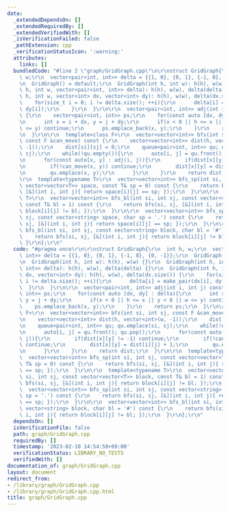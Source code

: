 ```yaml
---
data:
  _extendedDependsOn: []
  _extendedRequiredBy: []
  _extendedVerifiedWith: []
  _isVerificationFailed: false
  _pathExtension: cpp
  _verificationStatusIcon: ':warning:'
  attributes:
    links: []
  bundledCode: "#line 2 \"graph/GridGraph.cpp\"\n\r\nstruct GridGraph{\r\n  int h,\
    \ w;\r\n  vector<pair<int, int>> delta = {{1, 0}, {0, 1}, {-1, 0}, {0, -1}};\r\
    \n  GridGraph() = default;\r\n  GridGraph(int h, int w): h(h), w(w) {}\r\n  GridGraph(int\
    \ h, int w, vector<pair<int, int>> delta): h(h), w(w), delta(delta) {}\r\n  GridGraph(int\
    \ h, int w, vector<int> dx, vector<int> dy): h(h), w(w), delta(dx.size()) {\r\n\
    \    for(size_t i = 0; i != delta.size(); ++i){\r\n      delta[i] = make_pair(dx[i],\
    \ dy[i]);\r\n    }\r\n  }\r\n\r\n  vector<pair<int, int>> adj(int i, int j) const\
    \ {\r\n    vector<pair<int, int>> ps;\r\n    for(const auto [dx, dy] : delta){\r\
    \n      int x = i + dx, y = j + dy;\r\n      if(x < 0 || h <= x || y < 0 || w\
    \ <= y) continue;\r\n      ps.emplace_back(x, y);\r\n    }\r\n    return ps;\r\
    \n  }\r\n\r\n  template<class F>\r\n  vector<vector<int>> bfs(int si, int sj,\
    \ const F &can_move) const {\r\n    vector<vector<int>> dist(h, vector<int>(w,\
    \ -1));\r\n    dist[si][sj] = 0;\r\n    queue<pair<int, int>> qu; qu.emplace(si,\
    \ sj);\r\n    while(!qu.empty()){\r\n      auto[i, j] = qu.front(); qu.pop();\r\
    \n      for(const auto[x, y] : adj(i, j)){\r\n        if(dist[x][y] != -1) continue;\r\
    \n        if(!can_move(x, y)) continue;\r\n        dist[x][y] = dist[i][j] + 1;\r\
    \n        qu.emplace(x, y);\r\n      }\r\n    }\r\n    return dist;\r\n  }\r\n\
    \r\n  template<typename T>\r\n  vector<vector<int>> bfs_sp(int si, int sj, const\
    \ vector<vector<T>> space, const T& sp = 0) const {\r\n    return bfs(si, sj,\
    \ [&](int i, int j){ return space[i][j] == sp; });\r\n  }\r\n\r\n  template<typename\
    \ T>\r\n  vector<vector<int>> bfs_bl(int si, int sj, const vector<vector<T>> block,\
    \ const T& bl = 1) const {\r\n    return bfs(si, sj, [&](int i, int j){ return\
    \ block[i][j] != bl; });\r\n  }\r\n\r\n  vector<vector<int>> bfs_sp(int si, int\
    \ sj, const vector<string> space, char sp = '.') const {\r\n    return bfs(si,\
    \ sj, [&](int i, int j){ return space[i][j] == sp; });\r\n  }\r\n\r\n  vector<vector<int>>\
    \ bfs_bl(int si, int sj, const vector<string> block, char bl = '#') const {\r\n\
    \    return bfs(si, sj, [&](int i, int j){ return block[i][j] != bl; });\r\n \
    \ }\r\n};\r\n"
  code: "#pragma once\r\n\r\nstruct GridGraph{\r\n  int h, w;\r\n  vector<pair<int,\
    \ int>> delta = {{1, 0}, {0, 1}, {-1, 0}, {0, -1}};\r\n  GridGraph() = default;\r\
    \n  GridGraph(int h, int w): h(h), w(w) {}\r\n  GridGraph(int h, int w, vector<pair<int,\
    \ int>> delta): h(h), w(w), delta(delta) {}\r\n  GridGraph(int h, int w, vector<int>\
    \ dx, vector<int> dy): h(h), w(w), delta(dx.size()) {\r\n    for(size_t i = 0;\
    \ i != delta.size(); ++i){\r\n      delta[i] = make_pair(dx[i], dy[i]);\r\n  \
    \  }\r\n  }\r\n\r\n  vector<pair<int, int>> adj(int i, int j) const {\r\n    vector<pair<int,\
    \ int>> ps;\r\n    for(const auto [dx, dy] : delta){\r\n      int x = i + dx,\
    \ y = j + dy;\r\n      if(x < 0 || h <= x || y < 0 || w <= y) continue;\r\n  \
    \    ps.emplace_back(x, y);\r\n    }\r\n    return ps;\r\n  }\r\n\r\n  template<class\
    \ F>\r\n  vector<vector<int>> bfs(int si, int sj, const F &can_move) const {\r\
    \n    vector<vector<int>> dist(h, vector<int>(w, -1));\r\n    dist[si][sj] = 0;\r\
    \n    queue<pair<int, int>> qu; qu.emplace(si, sj);\r\n    while(!qu.empty()){\r\
    \n      auto[i, j] = qu.front(); qu.pop();\r\n      for(const auto[x, y] : adj(i,\
    \ j)){\r\n        if(dist[x][y] != -1) continue;\r\n        if(!can_move(x, y))\
    \ continue;\r\n        dist[x][y] = dist[i][j] + 1;\r\n        qu.emplace(x, y);\r\
    \n      }\r\n    }\r\n    return dist;\r\n  }\r\n\r\n  template<typename T>\r\n\
    \  vector<vector<int>> bfs_sp(int si, int sj, const vector<vector<T>> space, const\
    \ T& sp = 0) const {\r\n    return bfs(si, sj, [&](int i, int j){ return space[i][j]\
    \ == sp; });\r\n  }\r\n\r\n  template<typename T>\r\n  vector<vector<int>> bfs_bl(int\
    \ si, int sj, const vector<vector<T>> block, const T& bl = 1) const {\r\n    return\
    \ bfs(si, sj, [&](int i, int j){ return block[i][j] != bl; });\r\n  }\r\n\r\n\
    \  vector<vector<int>> bfs_sp(int si, int sj, const vector<string> space, char\
    \ sp = '.') const {\r\n    return bfs(si, sj, [&](int i, int j){ return space[i][j]\
    \ == sp; });\r\n  }\r\n\r\n  vector<vector<int>> bfs_bl(int si, int sj, const\
    \ vector<string> block, char bl = '#') const {\r\n    return bfs(si, sj, [&](int\
    \ i, int j){ return block[i][j] != bl; });\r\n  }\r\n};\r\n"
  dependsOn: []
  isVerificationFile: false
  path: graph/GridGraph.cpp
  requiredBy: []
  timestamp: '2023-02-10 14:54:58+09:00'
  verificationStatus: LIBRARY_NO_TESTS
  verifiedWith: []
documentation_of: graph/GridGraph.cpp
layout: document
redirect_from:
- /library/graph/GridGraph.cpp
- /library/graph/GridGraph.cpp.html
title: graph/GridGraph.cpp
---
```

